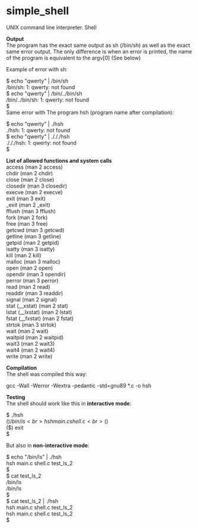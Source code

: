 # simple_shell
UNIX command line interpreter. Shell

****Output****<br>
The program has the exact same output as sh (/bin/sh) as well as the exact same error output.
The only difference is when an error is printed, the name of the program is equivalent to the argv[0] (See below)

Example of error with sh:<br>

$ echo "qwerty" | /bin/sh<br>
/bin/sh: 1: qwerty: not found<br>
$ echo "qwerty" | /bin/../bin/sh<br>
/bin/../bin/sh: 1: qwerty: not found<br>
$<br>
Same error with The program hsh (program name after compilation):<br>

$ echo "qwerty" | ./hsh<br>
./hsh: 1: qwerty: not found<br>
$ echo "qwerty" | ./././hsh<br>
./././hsh: 1: qwerty: not found<br>
$<br>

**List of allowed functions and system calls**<br>
access (man 2 access)<br>
chdir (man 2 chdir)<br>
close (man 2 close)<br>
closedir (man 3 closedir)<br>
execve (man 2 execve)<br>
exit (man 3 exit)<br>
_exit (man 2 _exit)<br>
fflush (man 3 fflush)<br>
fork (man 2 fork)<br>
free (man 3 free)<br>
getcwd (man 3 getcwd)<br>
getline (man 3 getline)<br>
getpid (man 2 getpid)<br>
isatty (man 3 isatty)<br>
kill (man 2 kill)<br>
malloc (man 3 malloc)<br>
open (man 2 open)<br>
opendir (man 3 opendir)<br>
perror (man 3 perror)<br>
read (man 2 read)<br>
readdir (man 3 readdir)<br>
signal (man 2 signal)<br>
stat (__xstat) (man 2 stat)<br>
lstat (__lxstat) (man 2 lstat)<br>
fstat (__fxstat) (man 2 fstat)<br>
strtok (man 3 strtok)<br>
wait (man 2 wait)<br>
waitpid (man 2 waitpid)<br>
wait3 (man 2 wait3)<br>
wait4 (man 2 wait4)<br>
write (man 2 write)<br>

**Compilation**<br>
The shell was compiled this way:<br>

gcc -Wall -Werror -Wextra -pedantic -std=gnu89 *.c -o hsh<br>

**Testing**<br>
The shell should work like this in **interactive mode**:<br>

$ ./hsh<br>
($) /bin/ls<br>
hsh main.c shell.c<br>
($)<br>
($) exit<br>
$<br>

But also in **non-interactive mode**:<br>

$ echo "/bin/ls" | ./hsh<br>
hsh main.c shell.c test_ls_2<br>
$<br>
$ cat test_ls_2<br>
/bin/ls<br>
/bin/ls<br>
$<br>
$ cat test_ls_2 | ./hsh<br>
hsh main.c shell.c test_ls_2<br>
hsh main.c shell.c test_ls_2<br>
$<br>
